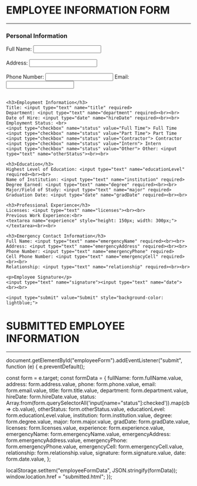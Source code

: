 <!DOCTYPE html>
<html lang="en">
<head>
  <meta charset="UTF-8">
  <title>Employee Information Form</title>
  <link rel="stylesheet" href="form.css">
</head>
<body>
  <h1>EMPLOYEE INFORMATION FORM</h1>
  <hr>

  <form id="employeeForm">
    <h3>Personal Information</h3>
    Full Name: <input type="text" name="fullName" required><br><br>
    Address: <input type="text" name="address" required><br><br>
    Phone Number: <input type="text" name="phone" required>
    Email: <input type="email" name="email" required><br><br>

    <h3>Employment Information</h3>
    Title: <input type="text" name="title" required>
    Department: <input type="text" name="department" required><br><br>
    Date of Hire: <input type="date" name="hireDate" required><br><br>
    Employment Status: <br>
    <input type="checkbox" name="status" value="Full Time"> Full Time
    <input type="checkbox" name="status" value="Part Time"> Part Time
    <input type="checkbox" name="status" value="Contractor"> Contractor
    <input type="checkbox" name="status" value="Intern"> Intern
    <input type="checkbox" name="status" value="Other"> Other: <input type="text" name="otherStatus"><br><br>

    <h3>Education</h3>
    Highest Level of Education: <input type="text" name="educationLevel" required><br><br>
    Name of Institution: <input type="text" name="institution" required>
    Degree Earned: <input type="text" name="degree" required><br><br>
    Major/Field of Study: <input type="text" name="major" required>
    Graduation Date: <input type="date" name="gradDate" required><br><br>

    <h3>Professional Experience</h3>
    Licenses: <input type="text" name="licenses"><br><br>
    Previous Work Experience:<br>
    <textarea name="experience" style="height: 150px; width: 300px;"></textarea><br><br>

    <h3>Emergency Contact Information</h3>
    Full Name: <input type="text" name="emergencyName" required><br><br>
    Address: <input type="text" name="emergencyAddress" required><br><br>
    Phone Number: <input type="text" name="emergencyPhone" required>
    Cell Phone Number: <input type="text" name="emergencyCell" required><br><br>
    Relationship: <input type="text" name="relationship" required><br><br>

    <p>Employee Signature</p>
    <input type="text" name="signature"><input type="text" name="date"><br><br>

    <input type="submit" value="Submit" style="background-color: lightblue;">
  </form>

  <script src="form.js"></script>
</body>
</html>


<!DOCTYPE html>
<html lang="en">
<head>
  <meta charset="UTF-8">
  <title>Submitted Info</title>
  <link rel="stylesheet" href="form.css">
</head>
<body>
  <h1>SUBMITTED EMPLOYEE INFORMATION</h1>
  <hr>
  <div id="displayData"></div>

  <script>
    const data = JSON.parse(localStorage.getItem("employeeFormData"));
    const output = document.getElementById("displayData");

    if (data) {
      output.innerHTML = `
        <h3>Personal Information</h3>
        <p><strong>Name:</strong> ${data.fullName}</p>
        <p><strong>Address:</strong> ${data.address}</p>
        <p><strong>Phone:</strong> ${data.phone}</p>
        <p><strong>Email:</strong> ${data.email}</p>

        <h3>Employment Info</h3>
        <p><strong>Title:</strong> ${data.title}</p>
        <p><strong>Department:</strong> ${data.department}</p>
        <p><strong>Date of Hire:</strong> ${data.hireDate}</p>
        <p><strong>Status:</strong> ${data.status.join(", ") || data.otherStatus}</p>

        <h3>Education</h3>
        <p><strong>Education Level:</strong> ${data.educationLevel}</p>
        <p><strong>Institution:</strong> ${data.institution}</p>
        <p><strong>Degree:</strong> ${data.degree}</p>
        <p><strong>Major:</strong> ${data.major}</p>
        <p><strong>Graduation Date:</strong> ${data.gradDate}</p>

        <h3>Professional Experience</h3>
        <p><strong>Licenses:</strong> ${data.licenses}</p>
        <p><strong>Experience:</strong> ${data.experience}</p>

        <h3>Emergency Contact</h3>
        <p><strong>Name:</strong> ${data.emergencyName}</p>
        <p><strong>Address:</strong> ${data.emergencyAddress}</p>
        <p><strong>Phone:</strong> ${data.emergencyPhone}</p>
        <p><strong>Cell:</strong> ${data.emergencyCell}</p>
        <p><strong>Relationship:</strong> ${data.relationship}</p>

        <h3>Signature</h3>
        <p>${data.signature} | ${data.date}</p>
      `;
    } else {
      output.textContent = "No data found.";
    }
  </script>
</body>
</html>


document.getElementById("employeeForm").addEventListener("submit", function (e) {
  e.preventDefault();

  const form = e.target;
  const formData = {
    fullName: form.fullName.value,
    address: form.address.value,
    phone: form.phone.value,
    email: form.email.value,
    title: form.title.value,
    department: form.department.value,
    hireDate: form.hireDate.value,
    status: Array.from(form.querySelectorAll('input[name="status"]:checked')).map(cb => cb.value),
    otherStatus: form.otherStatus.value,
    educationLevel: form.educationLevel.value,
    institution: form.institution.value,
    degree: form.degree.value,
    major: form.major.value,
    gradDate: form.gradDate.value,
    licenses: form.licenses.value,
    experience: form.experience.value,
    emergencyName: form.emergencyName.value,
    emergencyAddress: form.emergencyAddress.value,
    emergencyPhone: form.emergencyPhone.value,
    emergencyCell: form.emergencyCell.value,
    relationship: form.relationship.value,
    signature: form.signature.value,
    date: form.date.value,
  };

  localStorage.setItem("employeeFormData", JSON.stringify(formData));
  window.location.href = "submitted.html";
});

